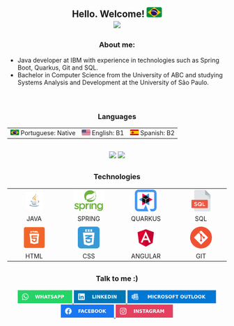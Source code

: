 <h2 align=center>
	Hello. Welcome!
	<img width=35px src="img/brazil-icon.png"/>
	<div align=center>
		<img src="https://komarev.com/ghpvc/?username=KelvinMarcondes&color=58a6ff&style=flat"/>
	</div>
</h2>


<h3 align=center> About me:</h3>

- Java developer at IBM with experience in technologies such as Spring Boot, Quarkus, Git and SQL.
- Bachelor in Computer Science from the University of ABC and studying Systems Analysis and Development at the University of São Paulo.
<br>

##

<h3 align=center> Languages </h3>
<table align=center>
	<tr>
		<td><img width=20px src="img/brazil-icon.png"/> Portuguese: Native </th>
		<td><img width=20px src="img/united_states-icon.png"/> English: B1</th>
		<td><img width=20px src="img/spain-icon.png"/> Spanish: B2</th>
	</tr>
</table>

##

<div align=center>
	<!--PAINEL NOTA-->
	<img src="https://github-readme-stats.vercel.app/api?username=kelvinmarcondes&show_icons=true&theme=dark&icon_color=58a6ff&border_color=000000&border_radius=20&title_color=58a6ff&bg_color=151515&custom_title=Kelvin%20Marcondes"/>
	<!--PAINEL LINGUAGENS-->
	<img width=360px src="https://github-readme-stats.vercel.app/api/top-langs/?username=KelvinMarcondes&layout=compact&theme=dark&border_color=000000&border_radius=20&&langs_count=6&title_color=58a6ff"/>
</div>

##

<h3 align=center> 
	Technologies
</h3>
<table align=center>
	<tr align=center>
		<td width=155px>
			<img src="img/java-icon.png" title="JAVA" alt="JAVA" widht="40" height="40">
		</td>
		<td width=155px>
		<img src="img/spring-icon.png" title="SPRING" height="50"/>
		</td>
		<td width=155px>
			<img src="img/quarkus-icon.png" title="QUARKUS" height="50"/>
		</td>
		<td width=155px>
			<img src="img/sql-icon.png" title="SQL" height="50"/>
		</td>
	</tr>
	<tr align=center>
		<td>
			<p style=margin:0 >JAVA</p>
		</td>
		<td>
			<p style=margin:0 >SPRING</p>
		</td>
		<td>
			<p style=margin:0 >QUARKUS</p>
		</td>
		<td>
			<p style=margin:0 >SQL</p>
		</td>
	</tr>
	<!--quebra de linha tabela-->
	<tr>
		<td colspan="5"></td>
	</tr>
	<!--quebra de linha tabela-->
	<tr align=center>
		<td width=155px>
			<img src="img/html5-icon.png" title=HTML height="50">
		</td>
		<td width=155px>
			<img src="img/css3-icon.png" title=CSS height="50"> 
		</td>
		<td width=155px>
			<img src="img/Angular-icon.png" title="POSTMAN" height="50" style="max-width: 100%;">
		</td>
		<td width=155px>
			<img src="img/git-icon.png" title="GIT" height="50"> 
		</td>
	</tr>
	<tr align=center>
		<td>
			<p style=margin:0 >HTML</p>
		</td>
		<td>
			<p style=margin:0 >CSS</p>
		</td>
		<td>
			<p style=margin:0 >ANGULAR</p>
		</td>
		<td>
			<p style=margin:0 >GIT</p>
		</td>
	</tr>
</table>

##
	
<div align=center> <!--Social-->
	<h3>Talk to me :) </h3>
	<a href="https://api.whatsapp.com/send?phone=5511973480829">
	<img src="img/WhatsApp-icon.svg" height="30"/>
	<a href="https://www.linkedin.com/in/kelvin-marcondes/">
	<img src="img/LinkedIn-icon.svg" height="30"/>
	<a href="mailto:kelvindesouza@hotmail.com">
	<img src="img/Outlook-icon.svg" height="30"/>
	<a href="https://www.facebook.com/KelvinMarcondees">
	<img src="img/Facebook-icon.svg" height="30"/>
	<a href="https://www.instagram.com/kelvinmarcondees/">
	<img src="img/Instagram-icon.svg" height="30"/>
</div> <!--Social-->

##